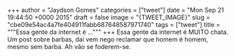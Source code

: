 
+++
author = "Jaydson Gomes"
categories = ["tweet"]
date = "Mon Sep 21 19:44:50 +0000 2015"
draft = false
image = "{TWEET_IMAGE}"
slug = "cbe09e54ac4a7fe404911fabb687648587971740"
tags = ["tweet"]
title = """Essa gente da internet é ..."""
+++
Essa gente da internet é MUITO chata. Um post sobre barbas, daí vem nego reclamar que homem é homem, mesmo sem barba. Ah vão se foderem-se.

